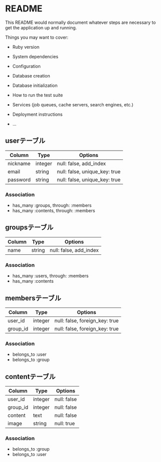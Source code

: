 # README

This README would normally document whatever steps are necessary to get the
application up and running.

Things you may want to cover:

* Ruby version

* System dependencies

* Configuration

* Database creation

* Database initialization

* How to run the test suite

* Services (job queues, cache servers, search engines, etc.)

* Deployment instructions

* ...

## userテーブル

|Column|Type|Options|
|------|----|-------|
|nickname|integer|null: false, add_index|
|email|string|null: false, unique_key: true|
|password|string|null: false, unique_key: true|

### Association
- has_many :groups, through: :members
- has_many :contents, through: :members


## groupsテーブル

|Column|Type|Options|
|------|----|-------|
|name|string|null: false, add_index|

### Association
- has_many :users, through: :members
- has_many :contents



## membersテーブル

|Column|Type|Options|
|------|----|-------|
|user_id|integer|null: false, foreign_key: true|
|group_id|integer|null: false, foreign_key: true|


### Association
- belongs_to :user
- belongs_to :group


## contentテーブル

|Column|Type|Options|
|------|----|-------|
|user_id|integer|null: false|
|group_id|integer|null: false|
|content|text|null: false|
|image|string|null: true|

### Association
- belongs_to :group
- belongs_to :user


